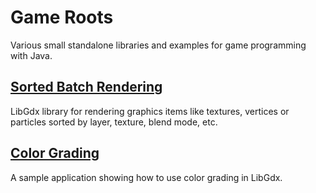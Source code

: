 # Game Roots
Various small standalone libraries and examples for game programming with Java.

## [Sorted Batch Rendering](batch-rendering)
LibGdx library for rendering graphics items like textures, vertices or particles sorted by layer, texture, blend mode, etc.

## [Color Grading](examples/src/main/java/de/voodoosoft/gameroots/examples/colorgrading)
A sample application showing how to use color grading in LibGdx.
